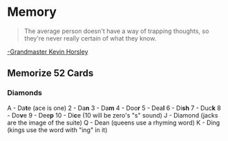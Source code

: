 # Memory

> The average person doesn't have a way of trapping thoughts, so they're never really certain of what they know.
>
[-Grandmaster Kevin Horsley](https://www.unlimitedfocus.info)

## Memorize 52 Cards

### Diamonds

A - Da**t**e (ace is one)
2 - Da**n**
3 - Da**m**
4 - Doo**r**
5 - Dea**l**
6 - Di**sh**
7 - Duc**k**
8 - Do**v**e
9 - Dee**p**
10 - Di**c**e (10 will be zero's "s" sound)
J - Diamond (jacks are the image of the suite)
Q - Dean (queens use a rhyming word)
K - Ding (kings use the word with "ing" in it)
